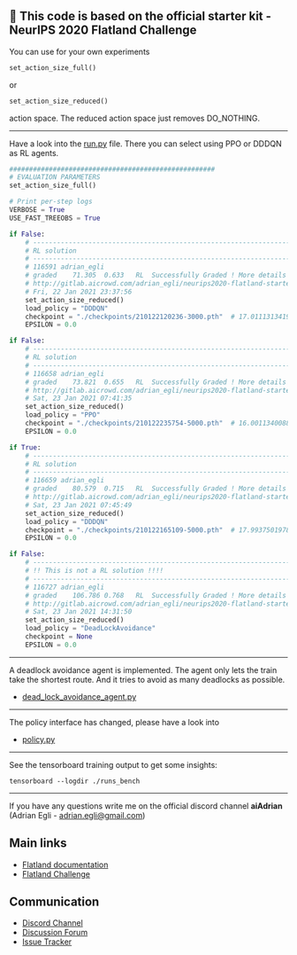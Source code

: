 🚂 This code is based on the official starter kit - NeurIPS 2020 Flatland Challenge
---


You can use for your own experiments 
```python
set_action_size_full()
```
or 
```python
set_action_size_reduced()
```
action space. The reduced action space just removes DO_NOTHING. 

---
Have a look into the [run.py](./run.py) file. There you can select using PPO or DDDQN as RL agents. 
 
```python
####################################################
# EVALUATION PARAMETERS
set_action_size_full()

# Print per-step logs
VERBOSE = True
USE_FAST_TREEOBS = True

if False:
    # -------------------------------------------------------------------------------------------------------
    # RL solution
    # -------------------------------------------------------------------------------------------------------
    # 116591 adrian_egli
    # graded	71.305	0.633	RL	Successfully Graded ! More details about this submission can be found at:
    # http://gitlab.aicrowd.com/adrian_egli/neurips2020-flatland-starter-kit/issues/51
    # Fri, 22 Jan 2021 23:37:56
    set_action_size_reduced()
    load_policy = "DDDQN"
    checkpoint = "./checkpoints/210122120236-3000.pth"  # 17.011131341978228
    EPSILON = 0.0

if False:
    # -------------------------------------------------------------------------------------------------------
    # RL solution
    # -------------------------------------------------------------------------------------------------------
    # 116658 adrian_egli
    # graded	73.821	0.655	RL	Successfully Graded ! More details about this submission can be found at:
    # http://gitlab.aicrowd.com/adrian_egli/neurips2020-flatland-starter-kit/issues/52
    # Sat, 23 Jan 2021 07:41:35
    set_action_size_reduced()
    load_policy = "PPO"
    checkpoint = "./checkpoints/210122235754-5000.pth"  # 16.00113400887389
    EPSILON = 0.0

if True:
    # -------------------------------------------------------------------------------------------------------
    # RL solution
    # -------------------------------------------------------------------------------------------------------
    # 116659 adrian_egli
    # graded	80.579	0.715	RL	Successfully Graded ! More details about this submission can be found at:
    # http://gitlab.aicrowd.com/adrian_egli/neurips2020-flatland-starter-kit/issues/53
    # Sat, 23 Jan 2021 07:45:49
    set_action_size_reduced()
    load_policy = "DDDQN"
    checkpoint = "./checkpoints/210122165109-5000.pth"  # 17.993750197899438
    EPSILON = 0.0

if False:
    # -------------------------------------------------------------------------------------------------------
    # !! This is not a RL solution !!!!
    # -------------------------------------------------------------------------------------------------------
    # 116727 adrian_egli
    # graded	106.786	0.768	RL	Successfully Graded ! More details about this submission can be found at:
    # http://gitlab.aicrowd.com/adrian_egli/neurips2020-flatland-starter-kit/issues/54
    # Sat, 23 Jan 2021 14:31:50
    set_action_size_reduced()
    load_policy = "DeadLockAvoidance"
    checkpoint = None
    EPSILON = 0.0
```

---
A deadlock avoidance agent is implemented. The agent only lets the train take the shortest route. And it tries to avoid as many deadlocks as possible.
* [dead_lock_avoidance_agent.py](./utils/dead_lock_avoidance_agent.py)


---
The policy interface has changed, please have a look into 
* [policy.py](./reinforcement_learning/policy.py)

---
See the tensorboard training output to get some insights:
```
tensorboard --logdir ./runs_bench 
```

---
If you have any questions write me on the official discord channel **aiAdrian**    
(Adrian Egli - adrian.egli@gmail.com) 

Main links
---

* [Flatland documentation](https://flatland.aicrowd.com/)
* [Flatland Challenge](https://www.aicrowd.com/challenges/flatland)

Communication
---

* [Discord Channel](https://discord.com/invite/hCR3CZG)
* [Discussion Forum](https://discourse.aicrowd.com/c/neurips-2020-flatland-challenge)
* [Issue Tracker](https://gitlab.aicrowd.com/flatland/flatland/issues/)